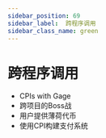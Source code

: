```yaml
---
sidebar_position: 69
sidebar_label:  跨程序调用
sidebar_class_name: green
---
```


# 跨程序调用

- CPIs with Gage
- 跨项目的Boss战
- 用户提供薄荷代币
- 使用CPI构建支付系统
